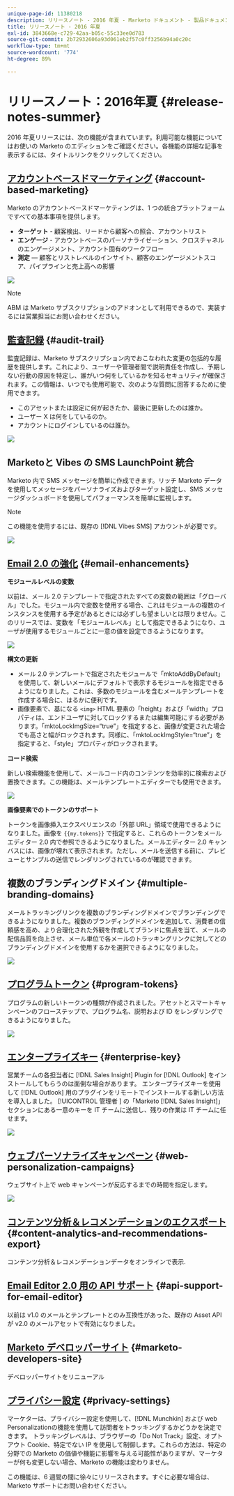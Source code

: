 ```yaml
---
unique-page-id: 11380218
description: リリースノート - 2016 年夏 - Marketo ドキュメント - 製品ドキュメント
title: リリースノート - 2016 年夏
exl-id: 3843668e-c729-42aa-b05c-55c33ee0d783
source-git-commit: 2b72932606a93d061eb2f57c0ff3256b94a0c20c
workflow-type: tm+mt
source-wordcount: '774'
ht-degree: 89%

---
```


# リリースノート：2016年夏 {#release-notes-summer}

2016 年夏リリースには、次の機能が含まれています。利用可能な機能についてはお使いの Marketo のエディションをご確認ください。各機能の詳細な記事を表示するには、タイトルリンクをクリックしてください。

## [アカウントベースドマーケティング](https://docs.marketo.com/display/docs/account+based+marketing) {#account-based-marketing}

Marketo のアカウントベースドマーケティングは、1 つの統合プラットフォームですべての基本事項を提供します。

* **ターゲット** - 顧客検出、リードから顧客への照合、アカウントリスト
* **エンゲージ** - アカウントベースのパーソナライゼーション、クロスチャネルのエンゲージメント、アカウント固有のワークフロー
* **測定** — 顧客とリストレベルのインサイト、顧客のエンゲージメントスコア、パイプラインと売上高への影響

![](assets/abm-5-acme.png)

>[!NOTE]
>
>ABM は Marketo サブスクリプションのアドオンとして利用できるので、実装するには営業担当にお問い合わせください。

## [監査記録](/help/marketo/product-docs/administration/audit-trail/audit-trail-overview.md) {#audit-trail}

監査記録は、Marketo サブスクリプション内でおこなわれた変更の包括的な履歴を提供します。これにより、ユーザーや管理者間で説明責任を作成し、予期しない行動の原因を特定し、誰がいつ何をしているかを知るセキュリティが確保されます。この情報は、いつでも使用可能で、次のような質問に回答するために使用できます。

* このアセットまたは設定に何が起きたか、最後に更新したのは誰か。
* ユーザー X は何をしているのか。
* アカウントにログインしているのは誰か。

![](assets/audit-trail.png)

## Marketoと Vibes の SMS LaunchPoint 統合

Marketo 内で SMS メッセージを簡単に作成できます。リッチ Marketo データを使用してメッセージをパーソナライズおよびターゲット設定し、SMS メッセージダッシュボードを使用してパフォーマンスを簡単に監視します。

>[!NOTE]
>
>この機能を使用するには、既存の [!DNL Vibes SMS] アカウントが必要です。

![](assets/vibes-sms2.png)

## [Email 2.0 の強化](/help/marketo/product-docs/email-marketing/general/email-editor-2/email-editor-v2-0-overview.md) {#email-enhancements}

**モジュールレベルの変数**

以前は、メール 2.0 テンプレートで指定されたすべての変数の範囲は「グローバル」でした。モジュール内で変数を使用する場合、これはモジュールの複数のインスタンスを使用する予定があるときには必ずしも望ましいとは限りません。このリリースでは、変数を「モジュールレベル」として指定できるようになり、ユーザが使用するモジュールごとに一意の値を設定できるようになります。

![](assets/module-level-variables.png)

**構文の更新**

* メール 2.0 テンプレートで指定されたモジュールで「mktoAddByDefault」を使用して、新しいメールにデフォルトで表示するモジュールを指定できるようになりました。これは、多数のモジュールを含むメールテンプレートを作成する場合に、はるかに便利です。
* 画像要素で、基になる `<img>` HTML 要素の「height」および「width」プロパティは、エンドユーザに対してロックするまたは編集可能にする必要があります。「mktoLockImgSize=“true”」を指定すると、画像が変更された場合でも高さと幅がロックされます。同様に、「mktoLockImgStyle=“true”」を指定すると、「style」プロパティがロックされます。

**コード検索**

新しい検索機能を使用して、メールコード内のコンテンツを効率的に検索および置換できます。この機能は、メールテンプレートエディターでも使用できます。

![](assets/2nd-screenshot.png)

**画像要素でのトークンのサポート**

トークンを画像挿入エクスペリエンスの「外部 URL」領域で使用できるようになりました。画像を `{{my.tokens}}` で指定すると、これらのトークンをメールエディター 2.0 内で参照できるようになりました。メールエディター 2.0 キャンバスには、画像が壊れて表示されます。ただし、メールを送信する前に、プレビューとサンプルの送信でレンダリングされているのが確認できます。

## 複数のブランディングドメイン {#multiple-branding-domains}

メールトラッキングリンクを複数のブランディングドメインでブランディングできるようになりました。複数のブランディングドメインを追加して、消費者の信頼感を高め、より合理化された外観を作成してブランドに焦点を当て、メールの配信品質を向上させ、メール単位で各メールのトラッキングリンクに対してどのブランディングドメインを使用するかを選択できるようになりました。

![](assets/multiple-branding-domains.png)

## [プログラムトークン](/help/marketo/product-docs/demand-generation/landing-pages/personalizing-landing-pages/tokens-overview.md) {#program-tokens}

プログラムの新しいトークンの種類が作成されました。アセットとスマートキャンペーンのフローステップで、プログラム名、説明および ID をレンダリングできるようになりました。

![](assets/program-tokens.png)

## [エンタープライズキー](/help/marketo/product-docs/marketo-sales-insight/msi-outlook-plugin/authorize-the-marketo-outlook-plugin.md) {#enterprise-key}

営業チームの各担当者に [!DNL Sales Insight] Plugin for [!DNL Outlook] をインストールしてもらうのは面倒な場合があります。 エンタープライズキーを使用して [!DNL Outlook] 用のプラグインをリモートでインストールする新しい方法を導入しました。 [!UICONTROL  管理者 ] の「Marketo [!DNL Sales Insight]」セクションにある一意のキーを IT チームに送信し、残りの作業は IT チームに任せます。

![](assets/enterprise-key.png)

## [ウェブパーソナライズキャンペーン](/help/marketo/product-docs/web-personalization/working-with-web-campaigns/create-a-new-dialog-web-campaign.md) {#web-personalization-campaigns}

ウェブサイト上で web キャンペーンが反応するまでの時間を指定します。

![](assets/dialog-campaign-delay.png)

## [コンテンツ分析＆レコメンデーションのエクスポート](/help/marketo/product-docs/web-personalization/understanding-web-personalization/understanding-content-analytics.md) {#content-analytics-and-recommendations-export}

コンテンツ分析＆レコメンデーションデータをオンラインで表示.

## [Email Editor 2.0 用の API サポート](https://developers.marketo.com/documentation/asset-api/) {#api-support-for-email-editor}

以前は v1.0 のメールとテンプレートとのみ互換性があった、既存の Asset API が v2.0 のメールアセットで有効になりました。

## [Marketo デベロッパーサイト](https://developers.marketo.com/) {#marketo-developers-site}

デベロッパーサイトをリニューアル

## [プライバシー設定](/help/marketo/product-docs/administration/settings/understanding-privacy-settings.md) {#privacy-settings}

マーケターは、プライバシー設定を使用して、[!DNL Munchkin] および web Personalizationの機能を使用して訪問者をトラッキングするかどうかを決定できます。 トラッキングレベルは、ブラウザーの「Do Not Track」設定、オプトアウト Cookie、特定でない IP を使用して制御します。これらの方法は、特定の分野での Marketo の価値や機能に影響を与える可能性がありますが、マーケターが何も変更しない場合、Marketo の機能は変わりません。

この機能は、6 週間の間に徐々にリリースされます。すぐに必要な場合は、Marketo サポートにお問い合わせください。
